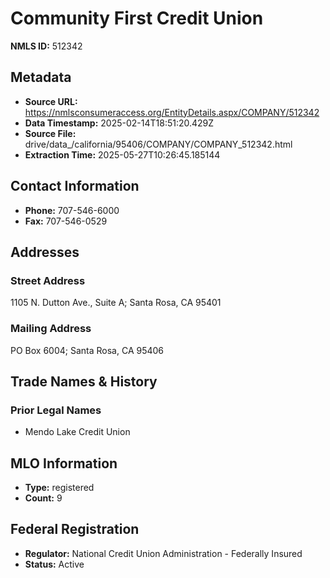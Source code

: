 # Community First Credit Union

**NMLS ID:** 512342

## Metadata
- **Source URL:** https://nmlsconsumeraccess.org/EntityDetails.aspx/COMPANY/512342
- **Data Timestamp:** 2025-02-14T18:51:20.429Z
- **Source File:** drive/data_/california/95406/COMPANY/COMPANY_512342.html
- **Extraction Time:** 2025-05-27T10:26:45.185144

## Contact Information
- **Phone:** 707-546-6000
- **Fax:** 707-546-0529

## Addresses
### Street Address
1105 N. Dutton Ave., Suite A; Santa Rosa, CA 95401

### Mailing Address
PO Box 6004; Santa Rosa, CA 95406

## Trade Names & History
### Prior Legal Names
- Mendo Lake Credit Union

## MLO Information
- **Type:** registered
- **Count:** 9

## Federal Registration
- **Regulator:** National Credit Union Administration - Federally Insured
- **Status:** Active
